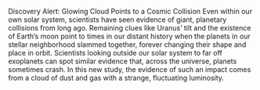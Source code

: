 Discovery Alert: Glowing Cloud Points to a Cosmic Collision 
 Even within our own solar system, scientists have seen evidence of giant, planetary collisions from long ago. Remaining clues like Uranus’ tilt and the existence of Earth’s moon point to times in our distant history when the planets in our stellar neighborhood slammed together, forever changing their shape and place in orbit. Scientists looking outside our solar system to far off exoplanets can spot similar evidence that, across the universe, planets sometimes crash. In this new study, the evidence of such an impact comes from a cloud of dust and gas with a strange, fluctuating luminosity.